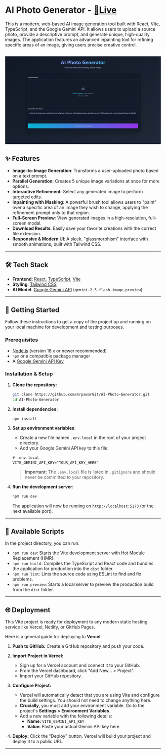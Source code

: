 # AI Photo Generator - [🔗Live](https://aiphotgen-phi-two.vercel.app/)

This is a modern, web-based AI image generation tool built with React, Vite, TypeScript, and the Google Gemini API. It allows users to upload a source photo, provide a descriptive prompt, and generate unique, high-quality images. The application features an advanced inpainting tool for refining specific areas of an image, giving users precise creative control.

## ![alt text](materials/image.png)

## ✨ Features

- **Image-to-Image Generation**: Transforms a user-uploaded photo based on a text prompt.
- **Parallel Generation**: Creates 5 unique image variations at once for more options.
- **Interactive Refinement**: Select any generated image to perform targeted edits.
- **Inpainting with Masking**: A powerful brush tool allows users to "paint" over a specific area of an image they wish to change, applying the refinement prompt only to that region.
- **Full-Screen Preview**: View generated images in a high-resolution, full-screen modal.
- **Download Results**: Easily save your favorite creations with the correct file extension.
- **Responsive & Modern UI**: A sleek, "glassmorphism" interface with smooth animations, built with Tailwind CSS.

---

## 🛠️ Tech Stack

- **Frontend**: [React](https://reactjs.org/), [TypeScript](https://www.typescriptlang.org/), [Vite](https://vitejs.dev/)
- **Styling**: [Tailwind CSS](https://tailwindcss.com/)
- **AI Model**: [Google Gemini API](https://ai.google.dev/) (`gemini-2.5-flash-image-preview`)

---

## 🚀 Getting Started

Follow these instructions to get a copy of the project up and running on your local machine for development and testing purposes.

### Prerequisites

- [Node.js](https://nodejs.org/) (version 18.x or newer recommended)
- `npm` or a compatible package manager
- A [Google Gemini API Key](https://ai.google.dev/pricing)

### Installation & Setup

1.  **Clone the repository:**

    ```bash
    git clone https://github.com/mrpawarGit/AI-Photo-Generator.git
    cd AI-Photo-Generator
    ```

2.  **Install dependencies:**

    ```bash
    npm install
    ```

3.  **Set up environment variables:**

    - Create a new file named `.env.local` in the root of your project directory.
    - Add your Google Gemini API key to this file:

    ```env
    # .env.local
    VITE_GEMINI_API_KEY="YOUR_API_KEY_HERE"
    ```

    > **Important:** The `.env.local` file is listed in `.gitignore` and should never be committed to your repository.

4.  **Run the development server:**
    ```bash
    npm run dev
    ```
    The application will now be running on `http://localhost:5173` (or the next available port).

---

## 📜 Available Scripts

In the project directory, you can run:

- `npm run dev`: Starts the Vite development server with Hot Module Replacement (HMR).
- `npm run build`: Compiles the TypeScript and React code and bundles the application for production into the `dist` folder.
- `npm run lint`: Lints the source code using ESLint to find and fix problems.
- `npm run preview`: Starts a local server to preview the production build from the `dist` folder.

---

## 🌐 Deployment

This Vite project is ready for deployment to any modern static hosting service like Vercel, Netlify, or GitHub Pages.

Here is a general guide for deploying to **Vercel**:

1.  **Push to GitHub:** Create a GitHub repository and push your code.

2.  **Import Project in Vercel:**

    - Sign up for a Vercel account and connect it to your GitHub.
    - From the Vercel dashboard, click "Add New... > Project".
    - Import your GitHub repository.

3.  **Configure Project:**

    - Vercel will automatically detect that you are using Vite and configure the build settings. You should not need to change anything here.
    - **Crucially**, you must add your environment variable. Go to the project's **Settings > Environment Variables**.
    - Add a new variable with the following details:
      - **Name:** `VITE_GEMINI_API_KEY`
      - **Value:** Paste your actual Gemini API key here.

4.  **Deploy:** Click the "Deploy" button. Vercel will build your project and deploy it to a public URL.

---

